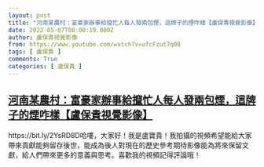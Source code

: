 ```yaml
---
layout: post
title: "河南某農村：富豪家辦事給攛忙人每人發兩包煙，這牌子的煙咋樣【盧保貴視覺影像】"
date: 2022-05-07T08:00:19.000Z
author: 盧保貴視覺影像
from: https://www.youtube.com/watch?v=ufcFzut7q08
tags: [ 盧保貴 ]
comments: True
categories: [ 盧保貴 ]
---
```

<!--1651910419000-->
[河南某農村：富豪家辦事給攛忙人每人發兩包煙，這牌子的煙咋樣【盧保貴視覺影像】](https://www.youtube.com/watch?v=ufcFzut7q08)
------

<div>
https://bit.ly/2YsRD8D哈嘍，大家好！我是盧寶貴！我拍攝的視頻希望能給大家帶來貢獻能夠留存後世，能成為後人對現在的歷史參考期待影像能為將來保留文獻，給人們帶來更多的意義與思考。喜歡我的視頻記得評論哦！
</div>
